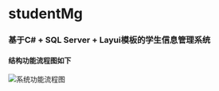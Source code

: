 # studentMg
### 基于C# + SQL Server + Layui模板的学生信息管理系统
#### 结构功能流程图如下
![系统功能流程图](https://user-images.githubusercontent.com/92621314/178099206-d9b4cb73-efda-42c8-905a-6b9d1acc2c65.jpg)
